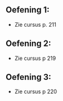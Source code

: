 ## Oefening 1:
- Zie cursus p. 211

## Oefening 2:
- Zie cursus p 219


## Oefening 3:
- Zie cursus p 220